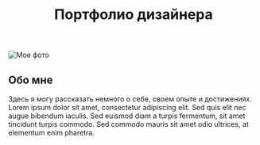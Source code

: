 <!DOCTYPE html>
<html lang="en">
<head>
<meta charset="UTF-8">
<title>Портфолио дизайнера</title>
</head>
<body>
<header>
<h1 style="text-align:center;">Портфолио дизайнера</h1>
</header>
<main>
<img src="path/to/my/photo.jpg" alt="Мое фото">
<h2>Обо мне</h2>
<p>Здесь я могу рассказать немного о себе, своем опыте и достижениях. Lorem ipsum dolor sit amet, consectetur adipiscing elit. Sed quis elit nec augue bibendum iaculis. Sed euismod diam a turpis fermentum, sit amet tincidunt turpis commodo. Sed commodo mauris sit amet odio ultrices, at elementum enim pharetra. </p>
</main>
</body>
</html>
